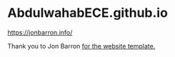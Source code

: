 # AbdulwahabECE.github.io

https://jonbarron.info/

Thank you to Jon Barron <a href="j_62sept.html?highlight=Jon Barron"> for the website template.
